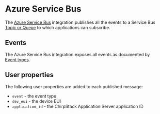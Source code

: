 # Azure Service Bus

The [Azure Service Bus](https://azure.microsoft.com/en-us/services/service-bus/)
integration publishes all the events to a Service Bus [Topic or Queue](https://docs.microsoft.com/en-us/azure/service-bus-messaging/service-bus-messaging-overview)
to which applications can subscribe.

## Events

The Azure Service Bus integration exposes all events as documented by [Event types](index.md#event-types).

## User properties

The following user properties are added to each published message:

* `event` - the event type
* `dev_eui` - the device EUI
* `application_id` - the ChirpStack Application Server application ID


